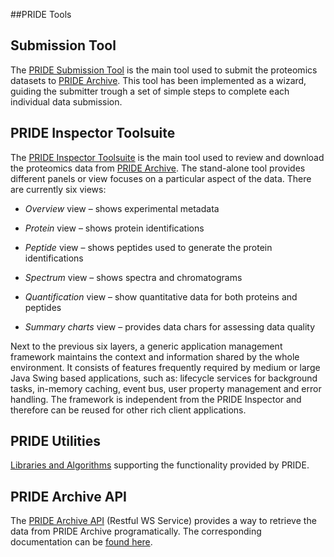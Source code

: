 ##PRIDE Tools

## Submission Tool

The [PRIDE Submission Tool](./pridesubmissiontool) is the main tool used to submit the proteomics datasets to [PRIDE Archive](wwww.ebi.ac.uk/pride/archive/). This tool has been implemented as a wizard, guiding the submitter trough a set of simple steps to complete each individual data submission.


## PRIDE Inspector Toolsuite

The [PRIDE Inspector Toolsuite](./prideinspector) is the main tool used to review and download the proteomics data from [PRIDE Archive](wwww.ebi.ac.uk/pride/archive/). The stand-alone tool provides different panels or view focuses on a particular aspect of the data. There are currently six views:

- _Overview_ view – shows experimental metadata

- _Protein_ view – shows protein identifications

- _Peptide_ view – shows peptides used to generate the protein identifications

- _Spectrum_ view – shows spectra and chromatograms

- _Quantification_ view – show quantitative data for both proteins and peptides

- _Summary charts_ view – provides data chars for assessing data quality

Next to the previous six layers, a generic application management framework maintains the context and information shared by the whole environment. It consists of features frequently required by medium or large Java Swing based applications, such as: lifecycle services for background tasks, in-memory caching, event bus, user property management and error handling. The framework is independent from the PRIDE Inspector and therefore can be reused for other rich client applications.

## PRIDE Utilities

[Libraries and Algorithms](./prideutilities) supporting the functionality provided by PRIDE.

## PRIDE Archive API

The [PRIDE Archive API](www.ebi.ac.uk/pride/ws/archive) (Restful WS Service) provides a way to retrieve the data from PRIDE Archive programatically. The corresponding documentation can be [found here](http://pride-archive.github.io/PrideAPIDocs).
